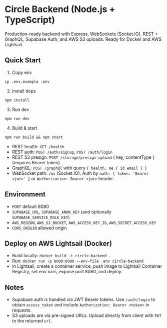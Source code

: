 # Circle Backend (Node.js + TypeScript)

Production-ready backend with Express, WebSockets (Socket.IO), REST + GraphQL, Supabase Auth, and AWS S3 uploads. Ready for Docker and AWS Lightsail.

## Quick Start

1. Copy env
```
cp .env.example .env
```
2. Install deps
```
npm install
```
3. Run dev
```
npm run dev
```
4. Build & start
```
npm run build && npm start
```

- REST health: `GET /health`
- REST auth: `POST /auth/signup`, `POST /auth/login`
- REST S3 presign: `POST /storage/presign-upload` { key, contentType } (requires Bearer token)
- GraphQL: `POST /graphql` with query `{ health, me { id email } }`
- WebSocket path: `/ws` (Socket.IO). Auth by `auth: { token: 'Bearer <jwt>' }` or `Authorization: Bearer <jwt>` header.

## Environment

- `PORT` default 8080
- `SUPABASE_URL`, `SUPABASE_ANON_KEY` (and optionally `SUPABASE_SERVICE_ROLE_KEY`)
- `AWS_REGION`, `AWS_S3_BUCKET`, `AWS_ACCESS_KEY_ID`, `AWS_SECRET_ACCESS_KEY`
- `CORS_ORIGIN` allowed origin

## Deploy on AWS Lightsail (Docker)

- Build locally: `docker build -t circle-backend .`
- Run: `docker run -p 8080:8080 --env-file .env circle-backend`
- In Lightsail, create a container service, push image to Lightsail Container Registry, set env vars, expose port 8080, and deploy.

## Notes

- Supabase auth is handled via JWT Bearer tokens. Use `/auth/login` to obtain `access_token` and include `Authorization: Bearer <token>` in requests.
- S3 uploads are via pre-signed URLs. Upload directly from client with `PUT` to the returned `url`.
